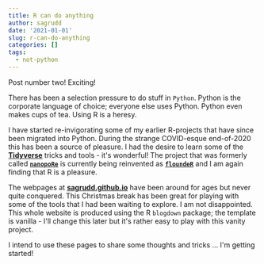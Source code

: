 ```yaml
---
title: R can do anything
author: sagrudd
date: '2021-01-01'
slug: r-can-do-anything
categories: []
tags:
  - not-python
---
```


Post number two! Exciting!

There has been a selection pressure to do stuff in `Python`. Python is the
corporate language of choice; everyone else uses Python. Python even makes
cups of tea. Using R is a heresy.

I have started re-invigorating some of my earlier R-projects that have since
been migrated into Python. During the strange COVID-esque end-of-2020 this has 
been a source of pleasure. I had the desire to learn some of the 
[**Tidyverse**](https://www.tidyverse.org/) tricks and tools - it's wonderful! 
The project that was formerly called 
[**`nanopoRe`**](https://github.com/sagrudd/nanopoRe) is currently being
reinvented as [**`floundeR`**](https://github.com/sagrudd/floundeR) and I am 
again finding that R is a pleasure.

The webpages at [**sagrudd.github.io**](https://sagrudd.github.io) have been 
around for ages but never quite conquered. This Christmas break has been great 
for playing with some of the tools that I had been waiting to explore. I am not
disappointed. This whole website is produced using the R `blogdown` package;
the template is vanilla - I'll change this later but it's rather easy to play
with this vanity project.

I intend to use these pages to share some thoughts and tricks ... I'm getting
started!